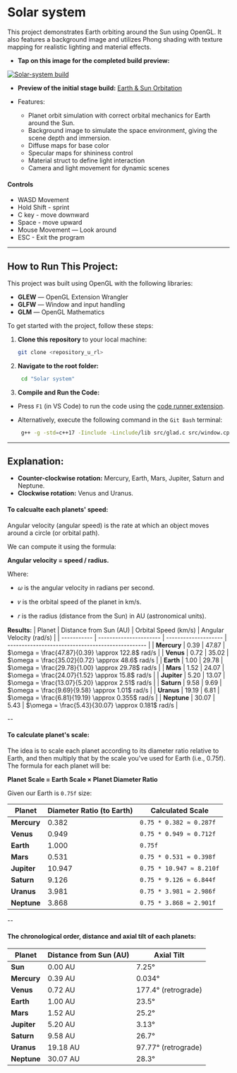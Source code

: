 
# Solar system
This project demonstrates Earth orbiting around the Sun using OpenGL. It also features a background image and utilizes Phong shading with texture mapping for realistic lighting and material effects.

- **Tap on this image for the completed build preview:**

[![Solar-system build](https://img.youtube.com/vi/oHW6O9A2qII/maxresdefault.jpg)](https://youtu.be/oHW6O9A2qII)

- **Preview of the initial stage build:** [Earth & Sun Orbitation](https://youtu.be/cR0vXMFc648)

- Features:
   - Planet orbit simulation with correct orbital mechanics for Earth around the Sun.
   - Background image to simulate the space environment, giving the scene depth and immersion.
   - Diffuse maps for base color
   - Specular maps for shininess control
   - Material struct to define light interaction
   - Camera and light movement for dynamic scenes

#### Controls

- WASD Movement
- Hold Shift - sprint
- C key - move downward
- Space - move upward
- Mouse Movement — Look around
- ESC - Exit the program

---

## How to Run This Project:

This project was built using OpenGL with the following libraries:
- **GLEW** — OpenGL Extension Wrangler
- **GLFW** — Window and input handling
- **GLM**  — OpenGL Mathematics

To get started with the project, follow these steps:

1. **Clone this repository** to your local machine:
   ```bash
   git clone <repository_u_rl>
   ```

2. **Navigate to the root folder:**
   ```bash
    cd "Solar system"
   ```
3. **Compile and Run the Code:**
- Press `F1` (in VS Code) to run the code using the [code runner extension](https://marketplace.visualstudio.com/items?itemName=formulahendry.code-runner).
- Alternatively, execute the following command in the `Git Bash` terminal:

   ```bash
    g++ -g -std=c++17 -Iinclude -Linclude/lib src/glad.c src/window.cpp src/main.cpp -lglfw3dll -lopengl32 -o build/run.exe && build/run.exe
   ```
---

## Explanation:
- **Counter-clockwise rotation:** Mercury, Earth, Mars, Jupiter, Saturn and Neptune.
- **Clockwise rotation:** Venus and Uranus.

#### To calcualte each planets' speed:

Angular velocity (angular speed) is the rate at which an object moves around a circle (or orbital path).

We can compute it using the formula:

   **Angular velocity = speed / radius.**
 
Where:

- 𝜔 is the angular velocity in radians per second.

- 𝑣 is the orbital speed of the planet in km/s.

- 𝑟 is the radius (distance from the Sun) in AU (astronomical units).

**Results:**
| Planet      | Distance from Sun (AU) | Orbital Speed (km/s) | Angular Velocity (rad/s)                          |
| ----------- | ---------------------- | -------------------- | ------------------------------------------------- |
| **Mercury** | 0.39                   | 47.87                | $\omega = \frac{47.87}{0.39} \approx 122.8$ rad/s |
| **Venus**   | 0.72                   | 35.02                | $\omega = \frac{35.02}{0.72} \approx 48.6$ rad/s  |
| **Earth**   | 1.00                   | 29.78                | $\omega = \frac{29.78}{1.00} \approx 29.78$ rad/s |
| **Mars**    | 1.52                   | 24.07                | $\omega = \frac{24.07}{1.52} \approx 15.8$ rad/s  |
| **Jupiter** | 5.20                   | 13.07                | $\omega = \frac{13.07}{5.20} \approx 2.51$ rad/s  |
| **Saturn**  | 9.58                   | 9.69                 | $\omega = \frac{9.69}{9.58} \approx 1.01$ rad/s   |
| **Uranus**  | 19.19                  | 6.81                 | $\omega = \frac{6.81}{19.19} \approx 0.355$ rad/s |
| **Neptune** | 30.07                  | 5.43                 | $\omega = \frac{5.43}{30.07} \approx 0.181$ rad/s |

--

#### To calculate planet's scale:
The idea is to scale each planet according to its diameter ratio relative to Earth, and then multiply that by the scale you've used for Earth (i.e., 0.75f). The formula for each planet will be:

**Planet Scale = Earth Scale × Planet Diameter Ratio**

Given our Earth is `0.75f` size:

| Planet      | Diameter Ratio (to Earth) | Calculated Scale         |
| ----------- | ------------------------- | ------------------------ |
| **Mercury** | 0.382                     | `0.75 * 0.382 ≈ 0.287f`  |
| **Venus**   | 0.949                     | `0.75 * 0.949 ≈ 0.712f`  |
| **Earth**   | 1.000                     | `0.75f`   |
| **Mars**    | 0.531                     | `0.75 * 0.531 ≈ 0.398f`  |
| **Jupiter** | 10.947                    | `0.75 * 10.947 ≈ 8.210f` |
| **Saturn**  | 9.126                     | `0.75 * 9.126 ≈ 6.844f`  |
| **Uranus**  | 3.981                     | `0.75 * 3.981 ≈ 2.986f`  |
| **Neptune** | 3.868                     | `0.75 * 3.868 ≈ 2.901f`  |

--

#### The chronological order, distance and axial tilt of each planets:

| **Planet**  | **Distance from Sun (AU)** | **Axial Tilt**              |
| ----------- | -------------------------- | --------------------------- |
| **Sun**     | 0.00 AU                    | 7.25°          |
| **Mercury** | 0.39 AU                    | 0.034°                      |
| **Venus**   | 0.72 AU                    | 177.4° (retrograde)         |
| **Earth**   | 1.00 AU                    | 23.5°                       |
| **Mars**    | 1.52 AU                    | 25.2°                       |
| **Jupiter** | 5.20 AU                    | 3.13°                       |
| **Saturn**  | 9.58 AU                    | 26.7°                       |
| **Uranus**  | 19.18 AU                   | 97.77° (retrograde)         |
| **Neptune** | 30.07 AU                   | 28.3°                       |

